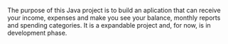 The purpose of this Java project is to build an aplication that can receive your income, expenses and make you see your balance, monthly reports and spending categories. It is a expandable project and, for now, is in development phase.
